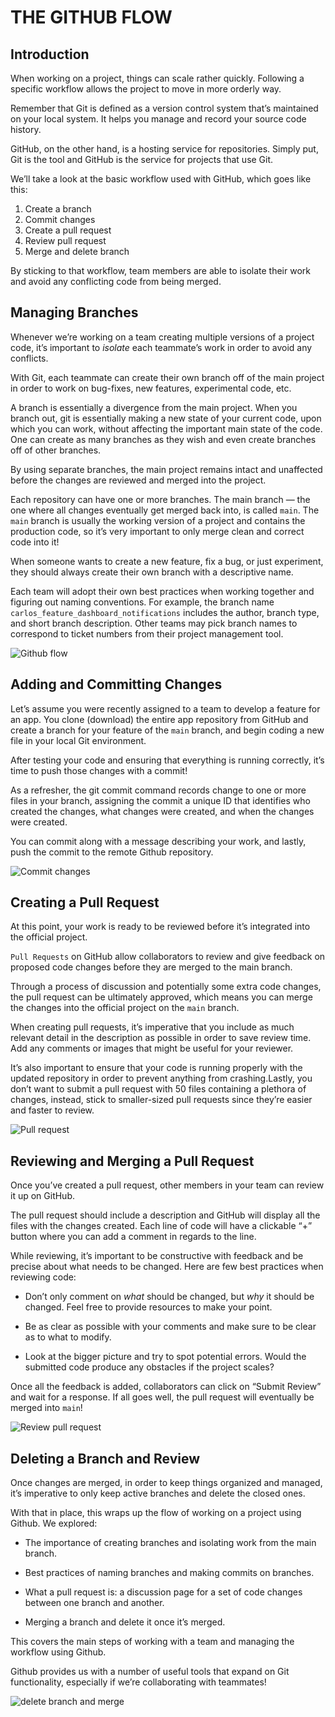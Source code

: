 # THE GITHUB FLOW

## Introduction

When working on a project, things can scale rather quickly. Following a specific workflow allows the project to move in more orderly way.

Remember that Git is defined as a version control system that’s maintained on your local system. It helps you manage and record your source code history.

GitHub, on the other hand, is a hosting service for repositories. Simply put, Git is the tool and GitHub is the service for projects that use Git.

We’ll take a look at the basic workflow used with GitHub, which goes like this:

1. Create a branch
2. Commit changes
3. Create a pull request
4. Review pull request
5. Merge and delete branch

By sticking to that workflow, team members are able to isolate their work and avoid any conflicting code from being merged.

## Managing Branches

Whenever we’re working on a team creating multiple versions of a project code, it’s important to _isolate_ each teammate’s work in order to avoid any conflicts.

With Git, each teammate can create their own branch off of the main project in order to work on bug-fixes, new features, experimental code, etc.

A branch is essentially a divergence from the main project. ​​When you branch out, git is essentially making a new state of your current code, upon which you can work, without affecting the important main state of the code. One can create as many branches as they wish and even create branches off of other branches.

By using separate branches, the main project remains intact and unaffected before the changes are reviewed and merged into the project.

Each repository can have one or more branches. The main branch — the one where all changes eventually get merged back into, is called `main`. The `main` branch is usually the working version of a project and contains the production code, so it’s very important to only merge clean and correct code into it!

When someone wants to create a new feature, fix a bug, or just experiment, they should always create their own branch with a descriptive name.

Each team will adopt their own best practices when working together and figuring out naming conventions. For example, the branch name `carlos_feature_dashboard_notifications` includes the author, branch type, and short branch description. Other teams may pick branch names to correspond to ticket numbers from their project management tool.

![Github flow](../assets/github-flow-branch.svg)

## Adding and Committing Changes

Let’s assume you were recently assigned to a team to develop a feature for an app. You clone (download) the entire app repository from GitHub and create a branch for your feature of the `main` branch, and begin coding a new file in your local Git environment.

After testing your code and ensuring that everything is running correctly, it’s time to push those changes with a commit!

As a refresher, the git commit command records change to one or more files in your branch, assigning the commit a unique ID that identifies who created the changes, what changes were created, and when the changes were created.

You can commit along with a message describing your work, and lastly, push the commit to the remote Github repository.

![Commit changes](../assets/github-flow-commit-changes.svg)

## Creating a Pull Request

At this point, your work is ready to be reviewed before it’s integrated into the official project.

`Pull Requests` on GitHub allow collaborators to review and give feedback on proposed code changes before they are merged to the main branch.

Through a process of discussion and potentially some extra code changes, the pull request can be ultimately approved, which means you can merge the changes into the official project on the `main` branch.

When creating pull requests, it’s imperative that you include as much relevant detail in the description as possible in order to save review time. Add any comments or images that might be useful for your reviewer.

It’s also important to ensure that your code is running properly with the updated repository in order to prevent anything from crashing.Lastly, you don’t want to submit a pull request with 50 files containing a plethora of changes, instead, stick to smaller-sized pull requests since they’re easier and faster to review.

![Pull request](../assets/github-flow-open-pull-request.svg)

## Reviewing and Merging a Pull Request

Once you’ve created a pull request, other members in your team can review it up on GitHub.

The pull request should include a description and GitHub will display all the files with the changes created. Each line of code will have a clickable “+” button where you can add a comment in regards to the line.

While reviewing, it’s important to be constructive with feedback and be precise about what needs to be changed. Here are few best practices when reviewing code:

- Don’t only comment on _what_ should be changed, but _why_ it should be changed. Feel free to provide resources to make your point.

- Be as clear as possible with your comments and make sure to be clear as to what to modify.

- Look at the bigger picture and try to spot potential errors. Would the submitted code produce any obstacles if the project scales?

Once all the feedback is added, collaborators can click on “Submit Review” and wait for a response. If all goes well, the pull request will eventually be merged into `main`!

![Review pull request](../assets/github-flow-review-pull-request.svg)

## Deleting a Branch and Review

Once changes are merged, in order to keep things organized and managed, it’s imperative to only keep active branches and delete the closed ones.

With that in place, this wraps up the flow of working on a project using Github. We explored:

- The importance of creating branches and isolating work from the main branch.

- Best practices of naming branches and making commits on branches.

- What a pull request is: a discussion page for a set of code changes between one branch and another.

- Merging a branch and delete it once it’s merged.

This covers the main steps of working with a team and managing the workflow using Github.

Github provides us with a number of useful tools that expand on Git functionality, especially if we’re collaborating with teammates!

![delete branch and merge](../assets/github-flow-merge-delete-branch.svg)
